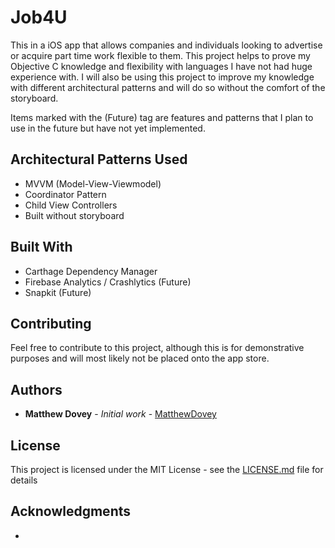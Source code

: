# Job4U

This in a iOS app that allows companies and individuals looking to advertise or acquire part time work flexible to them. This project helps to prove my Objective C knowledge and flexibility with languages I have not had huge experience with. I will also be using this project to improve my knowledge with different architectural patterns and will do so without the comfort of the storyboard.

Items marked with the (Future) tag are features and patterns that I plan to use in the future but have not yet implemented.

## Architectural Patterns Used

* MVVM (Model-View-Viewmodel)
* Coordinator Pattern
* Child View Controllers
* Built without storyboard

## Built With

* Carthage Dependency Manager
* Firebase Analytics / Crashlytics (Future)
* Snapkit (Future)

## Contributing

Feel free to contribute to this project, although this is for demonstrative purposes and will most likely not be placed onto the app store.

## Authors

* **Matthew Dovey** - *Initial work* - [MatthewDovey](https://github.com/MatthewDovey)

## License

This project is licensed under the MIT License - see the [LICENSE.md](LICENSE.md) file for details

## Acknowledgments

* 
